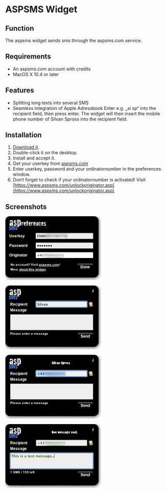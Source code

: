 ASPSMS Widget
=============

Function
--------

The aspsms widget sends sms through the aspsms.com service.

Requirements
------------

* An aspsms.com account with credits
* MacOS X 10.4 or later

Features
--------

* Splitting long texts into several SMS
* Seamless integration of Apple Adressbook Enter e.g. „si sp“ into the recipient field, then press enter. The widget will then insert the mobile phone number of Silvan Spross into the recipient field.

Installation
------------

1. [Download it](https://github.com/downloads/sspross/aspsms-widget/aspsms.wdgt.zip).
2. Double-click it on the desktop.
3. Install and accept it.
4. Get your userkey from [aspsms.com](http://aspsms.com/)
5. Enter userkey, password and your ordinatornumber in the preferences window.
6. Don‘t forget to check if your ordinatornumber is activated! Visit [https://www.aspsms.com/unlockoriginator.asp](https://www.aspsms.com/unlockoriginator.asp)

Screenshots
-----------

![Widget Settings](https://github.com/sspross/aspsms-widget/raw/master/screenshots/settings.png)

![Addressbook Search](https://github.com/sspross/aspsms-widget/raw/master/screenshots/search.png)

![Number Replace](https://github.com/sspross/aspsms-widget/raw/master/screenshots/replace.png)

![Sent Confirmation](https://github.com/sspross/aspsms-widget/raw/master/screenshots/sent.png)
